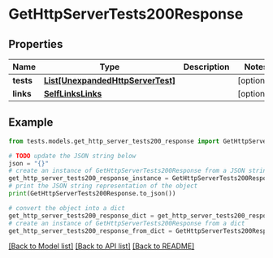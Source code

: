 # GetHttpServerTests200Response


## Properties

Name | Type | Description | Notes
------------ | ------------- | ------------- | -------------
**tests** | [**List[UnexpandedHttpServerTest]**](UnexpandedHttpServerTest.md) |  | [optional] 
**links** | [**SelfLinksLinks**](SelfLinksLinks.md) |  | [optional] 

## Example

```python
from tests.models.get_http_server_tests200_response import GetHttpServerTests200Response

# TODO update the JSON string below
json = "{}"
# create an instance of GetHttpServerTests200Response from a JSON string
get_http_server_tests200_response_instance = GetHttpServerTests200Response.from_json(json)
# print the JSON string representation of the object
print(GetHttpServerTests200Response.to_json())

# convert the object into a dict
get_http_server_tests200_response_dict = get_http_server_tests200_response_instance.to_dict()
# create an instance of GetHttpServerTests200Response from a dict
get_http_server_tests200_response_from_dict = GetHttpServerTests200Response.from_dict(get_http_server_tests200_response_dict)
```
[[Back to Model list]](../README.md#documentation-for-models) [[Back to API list]](../README.md#documentation-for-api-endpoints) [[Back to README]](../README.md)


